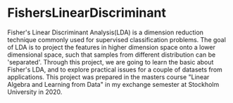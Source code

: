 # FishersLinearDiscriminant
Fisher's Linear Discriminant Analysis(LDA) is a dimension reduction technique commonly used for supervised classification problems. The goal of LDA is to project the features in higher dimension space onto a lower dimensional space, such that samples from different distribution can be 'separated'. Through this project, we are going to learn the basic about Fisher's LDA, and to explore practical issues for a couple of datasets from applications.
This project was prepared in the masters course "Linear Algebra and Learning from Data" in my exchange semester at Stockholm University in 2020.
